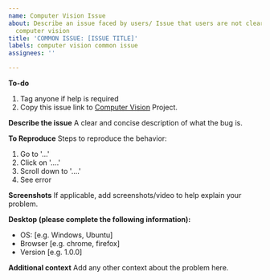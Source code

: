 ```yaml
---
name: Computer Vision Issue
about: Describe an issue faced by users/ Issue that users are not clear about for
  computer vision
title: 'COMMON ISSUE: [ISSUE TITLE]'
labels: computer vision common issue
assignees: ''

---
```


**To-do**
1. Tag anyone if help is required
2. Copy this issue link to [Computer Vision](https://github.com/CertifaiAI/certifai-wiki/projects/4) Project.

**Describe the issue**
A clear and concise description of what the bug is.

**To Reproduce**
Steps to reproduce the behavior:
1. Go to '...'
2. Click on '....'
3. Scroll down to '....'
4. See error

**Screenshots**
If applicable, add screenshots/video to help explain your problem.

**Desktop (please complete the following information):**
- OS: [e.g. Windows, Ubuntu]
- Browser [e.g. chrome, firefox]
- Version [e.g. 1.0.0]

**Additional context**
Add any other context about the problem here.
